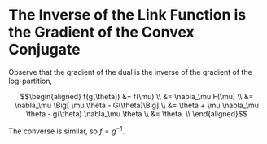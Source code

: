 # The Inverse of the Link Function is the Gradient of the Convex Conjugate

Observe that the gradient of the dual is the inverse of the gradient of the log-partition,

```math
\begin{aligned}
f(g(\theta)) 
&= f(\mu) \\
&= \nabla_\mu F(\mu) \\
&= \nabla_\mu \Big[ \mu \theta - G(\theta)\Big] \\
&= \theta + \mu \nabla_\mu \theta - g(\theta) \nabla_\mu \theta \\
&= \theta. \\
\end{aligned}
```

The converse is similar, so $f = g^{-1}$.